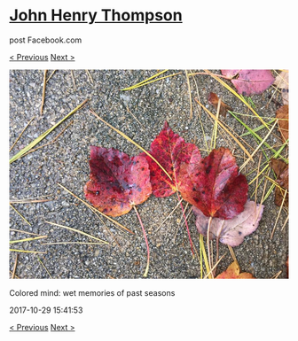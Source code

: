 # [John Henry Thompson](../README.md)
post Facebook.com

[< Previous](2017-10-29-1.md) [Next >](2017-10-29-3.md)

[![](../media/2017-10-29/Timeline-Photos-Colored-mind-wet-memories-of-past-seasons.jpg)](../README.md)

Colored mind: wet memories of past seasons

2017-10-29 15:41:53

[< Previous](2017-10-29-1.md) [Next >](2017-10-29-3.md)